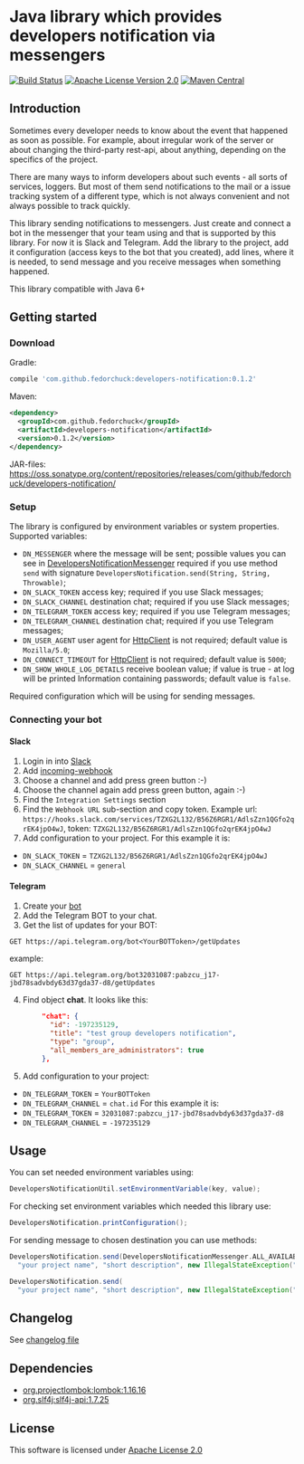 # Java library which provides developers notification via messengers 

[![Build Status](https://travis-ci.org/fedorchuck/developers-notification.svg?branch=master)](https://travis-ci.org/fedorchuck/developers-notification)
[![Apache License Version 2.0](https://img.shields.io/badge/license-Apache%20License%202.0-brightgreen.svg)](https://github.com/fedorchuck/developers-notification/blob/master/LICENSE.md)
[![Maven Central](https://maven-badges.herokuapp.com/maven-central/com.github.fedorchuck/developers-notification/badge.svg)](https://maven-badges.herokuapp.com/maven-central/com.github.fedorchuck/developers-notification)

## Introduction
Sometimes every developer needs to know about the event that happened as soon as possible. For example, about irregular work of the server or about changing the third-party rest-api, about anything, depending on the specifics of the project.
 
There are many ways to inform developers about such events - all sorts of services, loggers. But most of them send notifications to the mail or a issue tracking system of a different type, which is not always convenient and not always possible to track quickly.

This library sending notifications to messengers. Just create and connect a bot in the messenger that your team using and that is supported by this library. For now it is Slack and Telegram. Add the library to the project, add it configuration (access keys to the bot that you created), add lines, where it is needed, to send message and you receive messages when something happened.

This library compatible with Java 6+

## Getting started
### Download
Gradle:
```groovy
compile 'com.github.fedorchuck:developers-notification:0.1.2'
```
Maven:
```xml
<dependency>
  <groupId>com.github.fedorchuck</groupId>
  <artifactId>developers-notification</artifactId>
  <version>0.1.2</version>
</dependency>
```
JAR-files:  
https://oss.sonatype.org/content/repositories/releases/com/github/fedorchuck/developers-notification/

### Setup
The library is configured by environment variables or system properties. Supported variables:
* `DN_MESSENGER` where the message will be sent; possible values you can see in [DevelopersNotificationMessenger](http://fedorchuck.github.io/developers-notification/javadoc/com/github/fedorchuck/developers_notification/DevelopersNotificationMessenger.html) required if you use method <code>send</code> with signature `DevelopersNotification.send(String, String, Throwable)`;
* `DN_SLACK_TOKEN` access key; required if you use Slack messages;
* `DN_SLACK_CHANNEL` destination chat; required if you use Slack messages;
* `DN_TELEGRAM_TOKEN` access key; required if you use Telegram messages;
* `DN_TELEGRAM_CHANNEL` destination chat; required if you use Telegram messages;
* `DN_USER_AGENT` user agent for [HttpClient](https://fedorchuck.github.io/developers-notification/javadoc/com/github/fedorchuck/developers_notification/http/HttpClient.html) is not required; default value is `Mozilla/5.0`;
* `DN_CONNECT_TIMEOUT` for [HttpClient](https://fedorchuck.github.io/developers-notification/javadoc/com/github/fedorchuck/developers_notification/http/HttpClient.html) is not required; default value is `5000`;
* `DN_SHOW_WHOLE_LOG_DETAILS` receive boolean value; if value is true - at log will be printed Information containing passwords; default value is `false`.

Required configuration which will be using for sending messages.

### Connecting your bot
#### Slack
1) Login in into [Slack](https://slack.com/)
1) Add [incoming-webhook](https://my.slack.com/services/new/incoming-webhook/)
2) Choose a channel and add press green button :-)
3) Choose the channel again add press green button, again :-)
4) Find the `Integration Settings` section
5) Find the `Webhook URL` sub-section and copy token. Example url: `https://hooks.slack.com/services/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`, token: `TZXG2L132/B56Z6RGR1/AdlsZzn1QGfo2qrEK4jpO4wJ`
6) Add configuration to your project. For this example it is:
* `DN_SLACK_TOKEN` = `TZXG2L132/B56Z6RGR1/AdlsZzn1QGfo2qrEK4jpO4wJ`
* `DN_SLACK_CHANNEL` = `general`

#### Telegram
1) Create your [bot](https://core.telegram.org/bots#3-how-do-i-create-a-bot)
2) Add the Telegram BOT to your chat.
3) Get the list of updates for your BOT:
```http
GET https://api.telegram.org/bot<YourBOTToken>/getUpdates
```
example:
```http
GET https://api.telegram.org/bot32031087:pabzcu_j17-jbd78sadvbdy63d37gda37-d8/getUpdates
```
4) Find object <b>chat</b>. It looks like this:
```json
        "chat": {
          "id": -197235129,
          "title": "test group developers notification",
          "type": "group",
          "all_members_are_administrators": true
        },
```
5) Add configuration to your project: 
* `DN_TELEGRAM_TOKEN` = `YourBOTToken`
* `DN_TELEGRAM_CHANNEL` = `chat.id`
 For this example it is:
* `DN_TELEGRAM_TOKEN` = `32031087:pabzcu_j17-jbd78sadvbdy63d37gda37-d8`
* `DN_TELEGRAM_CHANNEL` = `-197235129`

## Usage
You can set needed environment variables using:
```groovy
DevelopersNotificationUtil.setEnvironmentVariable(key, value);
```
For checking set environment variables which needed this library use:
```groovy
DevelopersNotification.printConfiguration();
```
For sending message to chosen destination you can use methods:
```groovy
DevelopersNotification.send(DevelopersNotificationMessenger.ALL_AVAILABLE,
  "your project name", "short description", new IllegalStateException("abcd"));
```
```groovy
DevelopersNotification.send(
  "your project name", "short description", new IllegalStateException("abcd"));
```
## Changelog
See [changelog file](https://github.com/fedorchuck/developers-notification/blob/master/CHANGELOG.md)

## Dependencies
* [org.projectlombok:lombok:1.16.16](https://projectlombok.org/)
* [org.slf4j:slf4j-api:1.7.25](https://www.slf4j.org/) 

## License
This software is licensed under [Apache License 2.0](http://www.apache.org/licenses/LICENSE-2.0.html)
